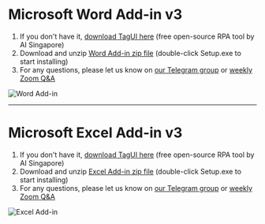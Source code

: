 # Microsoft Word Add-in v3

1. If you don't have it, [download TagUI here](https://tagui.readthedocs.io/en/latest/setup.html) (free open-source RPA tool by AI Singapore)
2. Download and unzip [Word Add-in zip file](https://github.com/kelaberetiv/TagUI/releases/download/v6.64.0/TagUIWordAddInSetupV3.09.zip) (double-click Setup.exe to start installing)
3. For any questions, please let us know on [our Telegram group](https://t.me/rpa_chat) or [weekly Zoom Q&A](https://github.com/kelaberetiv/TagUI/issues/914)

![Word Add-in](https://raw.githubusercontent.com/kelaberetiv/TagUI/master/src/office/word/word_addin_v3.png)

---

# Microsoft Excel Add-in v3

1. If you don't have it, [download TagUI here](https://tagui.readthedocs.io/en/latest/setup.html) (free open-source RPA tool by AI Singapore)
2. Download and unzip [Excel Add-in zip file](https://github.com/kelaberetiv/TagUI/releases/download/v6.64.0/TagUIExcelAddInSetupV3.05.zip) (double-click Setup.exe to start installing)
3. For any questions, please let us know on [our Telegram group](https://t.me/rpa_chat) or [weekly Zoom Q&A](https://github.com/kelaberetiv/TagUI/issues/914)

![Excel Add-in](https://raw.githubusercontent.com/kelaberetiv/TagUI/master/src/office/excel/excel_addin_v3.png)


